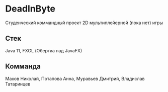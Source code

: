 # DeadInByte
Студенческий коммандный проект 2D мультиплейерной (пока нет) игры
## Стек
Java 11, FXGL (Обертка над JavaFX)
## Комманда
Махов Николай, Потапова Анна, Муравьев Дмитрий, Владислав Татаринцев
